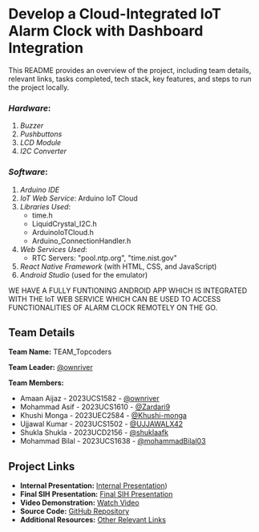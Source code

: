 # Develop a Cloud-Integrated IoT Alarm Clock with Dashboard Integration

This README provides an overview of the project, including team details, relevant links, tasks completed, tech stack, key features, and steps to run the project locally.

### *Hardware*:
1. *Buzzer*
2. *Pushbuttons*
3. *LCD Module*
4. *I2C Converter*

### *Software*:
1. *Arduino IDE*
2. *IoT Web Service*: Arduino IoT Cloud
3. *Libraries Used*:
   - time.h
   - LiquidCrystal_I2C.h
   - ArduinoIoTCloud.h
   - Arduino_ConnectionHandler.h
4. *Web Services Used*:
   - RTC Servers: "pool.ntp.org", "time.nist.gov"
5. *React Native Framework* (with HTML, CSS, and JavaScript)
6. *Android Studio* (used for the emulator)

WE HAVE A FULLY FUNTIONING ANDROID APP WHICH IS INTEGRATED WITH THE IoT WEB SERVICE WHICH CAN BE USED TO ACCESS FUNCTIONALITIES OF ALARM CLOCK REMOTELY ON THE GO.

## Team Details

**Team Name:** TEAM_Topcoders

**Team Leader:** [@ownriver](https://github.com/ownriver)

**Team Members:**

- Amaan Aijaz - 2023UCS1582 - [@ownriver](https://github.com/ownriver)
- Mohammad Asif - 2023UCS1610 - [@Zardari9](https://github.com/Zardari9)
- Khushi Monga - 2023UEC2584 - [@Khushi-monga](https://github.com/Khushi-monga)
- Ujjawal Kumar - 2023UCS1502 - [@UJJAWALX42](https://github.com/UJJAWALX42)
- Shukla Shukla - 2023UCD2156 - [@shuklaafk](https://github.com/shuklaafk)
- Mohammad Bilal - 2023UCS1638 - [@mohammadBilal03](https://github.com/mohammadBilal03)

## Project Links

- **Internal Presentation:** [Internal Presentation](https://github.com/ownriver/Team_Topcoders/blob/main/files/INTERNAL_PPT_Topcoders.pdf))
- **Final SIH Presentation:** [Final SIH Presentation](https://github.com/ownriver/Team_Topcoders/blob/main/files/SIH_PPT_Topcoders.pdf)
- **Video Demonstration:** [Watch Video](https://www.youtube.com/watch?v=sGwE_axStU8)
- **Source Code:** [GitHub Repository](https://github.com/mohammadBilal03/Clock_App)
- **Additional Resources:** [Other Relevant Links](https://github.com/ownriver/Team_Topcoders/tree/main/codes/Clock%20App)
